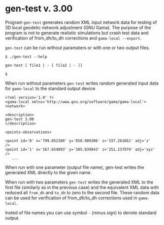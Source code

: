 # gen-test v. 3.00

Program `gen-test` generates random XML input network data for testing
of 3D local geodetic network adjustment (GNU Gama). The purpose of the
program is not to generate realistic simulations but crash test data
and verification of from_dh/to_dh corrections and `gama-local --export`.

`gen-test` can be run without paramaters or with one or two output files.

```
$ ./gen-test --help

gen-test [ file1 | - [ file2 | - ]]

$
```

When run without parameters `gen-test` writes random generated input data for `gama-local`
to the standard output device

```./gen-test
<?xml version='1.0' ?>
<gama-local xmlns='http://www.gnu.org/software/gama/gama-local'>
<network>

<description>
gen-test 3.00
</description>

<points-observations>

<point id='0' x='799.052380' y='850.909306' z='337.261661' adj='z'   />
<point id='1' x='167.654893' y='305.839843' z='251.237979' adj='xyz' />
   ...
```

When run with one parameter (output file name), gen-test writes the
generated XML directly to the given name.

When run with two parameters `gen-test` writes the generated XML to the first file
(similarly as in the previous case) and the equivalent XML data with reduced all
`from_dh` and `to_dh` to zero to the second file. These random data can be used for
verification of from_dh/to_dh corrections used in `gama-local`.

Insted of file names you can use symbol `-` (minus sign) to denote standard output.
